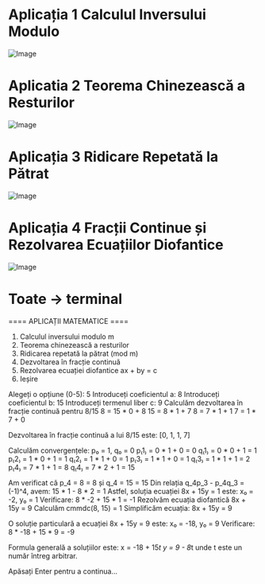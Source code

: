 # Aplicația 1 Calculul Inversului Modulo
![Image](https://github.com/user-attachments/assets/188d6f09-e54a-4a35-aad8-630ceefb0a90)

# Aplicatia 2 Teorema Chinezească a Resturilor
![Image](https://github.com/user-attachments/assets/21a487b5-afd7-4dfa-a329-c3ada3940b8f)

# Aplicația 3 Ridicare Repetată la Pătrat
![Image](https://github.com/user-attachments/assets/f107698b-f381-48f2-9954-963952038204)

# Aplicația 4 Fracții Continue și Rezolvarea Ecuațiilor Diofantice
![Image](https://github.com/user-attachments/assets/5ad76034-64a0-4285-a051-a011312acac9)

# Toate -> terminal
==== APLICAȚII MATEMATICE ====
1. Calculul inversului modulo m
2. Teorema chinezească a resturilor
3. Ridicarea repetată la pătrat (mod m)
4. Dezvoltarea în fracție continuă
5. Rezolvarea ecuației diofantice ax + by = c
0. Ieșire

Alegeți o opțiune (0-5): 5
Introduceți coeficientul a: 8
Introduceți coeficientul b: 15
Introduceți termenul liber c: 9
Calculăm dezvoltarea în fracție continuă pentru 8/15
8 = 15 * 0 + 8
15 = 8 * 1 + 7
8 = 7 * 1 + 1
7 = 1 * 7 + 0

Dezvoltarea în fracție continuă a lui 8/15 este: [0, 1, 1, 7]

Calculăm convergențele:
p₀ = 1, q₀ = 0
p₍1₎ = 0 * 1 + 0 = 0
q₍1₎ = 0 * 0 + 1 = 1
p₍2₎ = 1 * 0 + 1 = 1
q₍2₎ = 1 * 1 + 0 = 1
p₍3₎ = 1 * 1 + 0 = 1
q₍3₎ = 1 * 1 + 1 = 2
p₍4₎ = 7 * 1 + 1 = 8
q₍4₎ = 7 * 2 + 1 = 15

Am verificat că p_4 = 8 = 8 și q_4 = 15 = 15
Din relația q_4p_3 - p_4q_3 = (-1)^4, avem:
15 * 1 - 8 * 2 = 1
Astfel, soluția ecuației 8x + 15y = 1 este:
x₀ = -2, y₀ = 1
Verificare: 8 * -2 + 15 * 1 = -1
Rezolvăm ecuația diofantică 8x + 15y = 9
Calculăm cmmdc(8, 15) = 1
Simplificăm ecuația: 8x + 15y = 9

O soluție particulară a ecuației 8x + 15y = 9 este:
x₀ = -18, y₀ = 9
Verificare: 8 * -18 + 15 * 9 = -9

Formula generală a soluțiilor este:
x = -18 + 15*t
y = 9 - 8*t
unde t este un număr întreg arbitrar.

Apăsați Enter pentru a continua...
